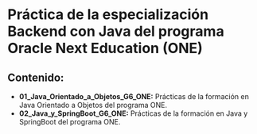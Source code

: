 # Práctica de la especialización Backend con Java del programa Oracle Next Education (ONE)

## Contenido:

- **01_Java_Orientado_a_Objetos_G6_ONE:** Prácticas de la formación en Java Orientado a Objetos del programa ONE.
- **02_Java_y_SpringBoot_G6_ONE:** Prácticas de la formación en Java y SpringBoot del programa ONE.
